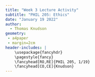 ```yaml
---
title: "Week 3 Lecture Activity"
subtitle: "PHIL 205: Ethics"
date: "January 19 2022"
author:
  - Thomas Knudson
geometry:
 - a4paper
 - margin=2cm
header-includes: |
    \usepackage{fancyhdr}
    \pagestyle{fancy}
    \fancyhead[RO,RE]{PHIL 205, 1/19}
    \fancyhead[CO,CE]{Knudson}
---
```



